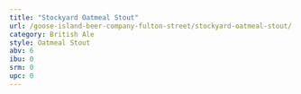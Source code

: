 ```yaml
---
title: "Stockyard Oatmeal Stout"
url: /goose-island-beer-company-fulton-street/stockyard-oatmeal-stout/
category: British Ale
style: Oatmeal Stout
abv: 6
ibu: 0
srm: 0
upc: 0
---
```


